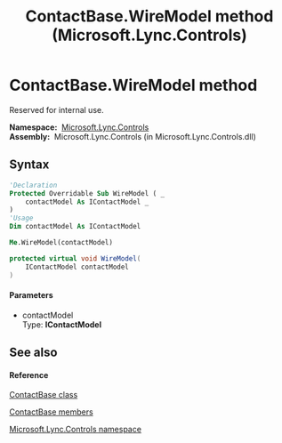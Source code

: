 ﻿---
title: ContactBase.WireModel method  (Microsoft.Lync.Controls)
TOCTitle: 'WireModel method '
ms:assetid: M:Microsoft.Lync.Controls.ContactBase.WireModel(Microsoft.Lync.Controls.Internal.Model.IContactModel)_DI_3_UC_OCS14MrefLyncWPF
ms:mtpsurl: https://msdn.microsoft.com/en-us/library/microsoft.lync.controls.contactbase.wiremodel(v=office.15)
ms:contentKeyID: 48595332
ms.date: 07/28/2014
mtps_version: v=office.15
f1_keywords:
- Microsoft.Lync.Controls.ContactBase.WireModel
dev_langs:
- CSharp
- JScript
- VB
- other
---

# ContactBase.WireModel method

Reserved for internal use.

**Namespace:**  [Microsoft.Lync.Controls](microsoft-lync-controls-namespace_1.md)  
**Assembly:**  Microsoft.Lync.Controls (in Microsoft.Lync.Controls.dll)

## Syntax

``` vb
'Declaration
Protected Overridable Sub WireModel ( _
    contactModel As IContactModel _
)
'Usage
Dim contactModel As IContactModel

Me.WireModel(contactModel)
```

``` csharp
protected virtual void WireModel(
    IContactModel contactModel
)
```

#### Parameters

  - contactModel  
    Type: **IContactModel**  

## See also

#### Reference

[ContactBase class](contactbase-class-microsoft-lync-controls_1.md)

[ContactBase members](contactbase-members-microsoft-lync-controls_1.md)

[Microsoft.Lync.Controls namespace](microsoft-lync-controls-namespace_1.md)

